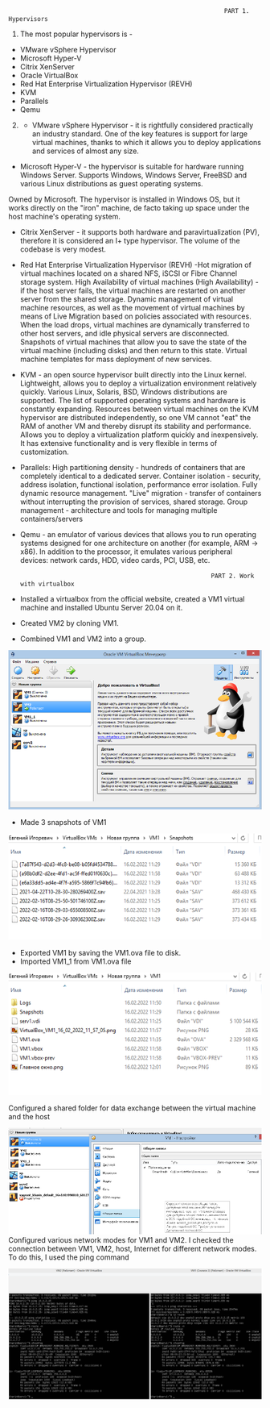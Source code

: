                                                                 PART 1. Hypervisors
1. The most popular hypervisors is - 
- VMware vSphere Hypervisor
- Microsoft Hyper-V
- Citrix XenServer
- Oracle VirtualBox
- Red Hat Enterprise Virtualization Hypervisor (REVH)
- KVM
- Parallels
- Qemu

2. - VMware vSphere Hypervisor - it is rightfully considered practically an industry standard. One of the key features is support for large virtual machines, thanks to which it allows you to deploy applications and services of almost any size.

 - Microsoft Hyper-V - the hypervisor is suitable for hardware running Windows Server. Supports Windows, Windows Server, FreeBSD and various Linux distributions as guest operating systems.

Owned by Microsoft. The hypervisor is installed in Windows OS, but it works directly on the "iron" machine, de facto taking up space under the host machine's operating system.

 - Citrix XenServer - it supports both hardware and paravirtualization (PV), therefore it is considered an I+ type hypervisor. The volume of the codebase is very modest.

- Red Hat Enterprise Virtualization Hypervisor (REVH) -Hot migration of virtual machines located on a shared NFS, iSCSI or Fibre Channel storage system.
High Availability of virtual machines (High Availability) - if the host server fails, the virtual machines are restarted on another server from the shared storage.
Dynamic management of virtual machine resources, as well as the movement of virtual machines by means of Live Migration based on policies associated with resources.
When the load drops, virtual machines are dynamically transferred to other host servers, and idle physical servers are disconnected. Snapshots of virtual machines that allow you to save the state of the virtual machine (including disks) and then return to this state.
Virtual machine templates for mass deployment of new services.

 - KVM - an open source hypervisor built directly into the Linux kernel. Lightweight, allows you to deploy a virtualization environment relatively quickly. Various Linux, Solaris, BSD, Windows distributions are supported. The list of supported operating systems and hardware is constantly expanding. Resources between virtual machines on the KVM hypervisor are distributed independently, so one VM cannot "eat" the RAM of another VM and thereby disrupt its stability and performance. Allows you to deploy a virtualization platform quickly and inexpensively. It has extensive functionality and is very flexible in terms of customization.

- Parallels: High partitioning density - hundreds of containers that are completely
 identical to a dedicated server. Container isolation - security, address isolation,
functional isolation,
performance error isolation. 
Fully dynamic 
resource management. 
"Live" migration - transfer of containers without interrupting 
the provision of services, shared storage. 
Group management - architecture and tools for managing 
multiple containers/servers

- Qemu - an emulator of various devices that allows you to run operating systems designed for one architecture on another (for example, ARM -> x86). In addition to the processor, it emulates various peripheral devices: network cards, HDD, video cards, PCI, USB, etc.

                                                           PART 2. Work with virtualbox
- Installed a virtualbox from the official website, created a VM1 virtual machine and installed Ubuntu Server 20.04 on it.
- Created VM2 by cloning VM1.
- Combined VM1 and VM2 into a group.     
                                                      
![photo](https://github.com/Stiff228/DevOps_online_Kharkiv_2022Q1Q2/blob/main/m2/task%202.1/Part%202.%20Work%20with%20virtualbox/Главное%20окно.png) 
- Made 3 snapshots of VM1

![photo](https://github.com/Stiff228/DevOps_online_Kharkiv_2022Q1Q2/blob/main/m2/task%202.1/Part%202.%20Work%20with%20virtualbox/vm1%20snapshots.png)
- Exported VM1 by saving the VM1.ova file to disk.
- Imported VM1_1 from VM1.ova file

![photo](https://github.com/Stiff228/DevOps_online_Kharkiv_2022Q1Q2/blob/main/m2/task%202.1/Part%202.%20Work%20with%20virtualbox/vm1.png)

Configured a shared folder for data exchange between the virtual machine and the host

![photo](https://github.com/Stiff228/DevOps_online_Kharkiv_2022Q1Q2/blob/main/m2/task%202.1/Part%202.%20Work%20with%20virtualbox/2.3.png)
Configured various network modes for VM1 and VM2. I checked the connection between VM1, VM2, host, Internet for different network modes. To do this, I used the ping command

![photo](https://github.com/Stiff228/DevOps_online_Kharkiv_2022Q1Q2/blob/main/m2/task%202.1/Part%202.%20Work%20with%20virtualbox/2.4.%202%20машины.png)
